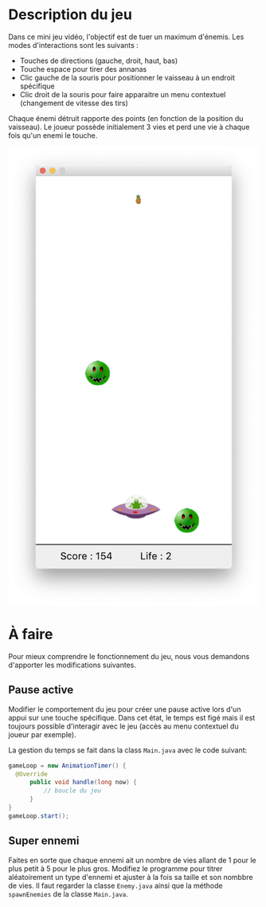 # Description du jeu

Dans ce mini jeu vidéo, l'objectif est de tuer un maximum d'énemis. Les modes d'interactions sont les suivants :

- Touches de directions (gauche, droit, haut, bas)
- Touche espace pour tirer des annanas
- Clic gauche de la souris pour positionner le vaisseau à un endroit spécifique
- Clic droit de la souris pour faire apparaitre un menu contextuel (changement de vitesse des tirs)

Chaque énemi détruit rapporte des points (en fonction de la position du vaisseau). Le joueur possède initialement 3 vies et perd une vie à chaque fois qu'un enemi le touche. 

![screenshot](screenshot.png)


# À faire 

Pour mieux comprendre le fonctionnement du jeu, nous vous demandons d'apporter les modifications suivantes.

## Pause active

Modifier le comportement du jeu pour créer une pause active lors d'un appui sur une touche spécifique. Dans cet état, le temps est figé mais il est toujours possible d'interagir avec le jeu (accès au menu contextuel du joueur par exemple).

La gestion du temps se fait dans la class `Main.java` avec le code suivant:

```java
gameLoop = new AnimationTimer() {
  @Override
      public void handle(long now) {
          // boucle du jeu 
      }
}
gameLoop.start();
```

## Super ennemi

Faites en sorte que chaque ennemi ait un nombre de vies allant de 1 pour le plus petit à 5 pour le plus gros. Modifiez le programme pour titrer aléatoirement un type d'ennemi et ajuster à la fois sa taille et son nombbre de vies. Il faut regarder la classe `Enemy.java` ainsi que la méthode `spawnEnemies` de la classe `Main.java`.

